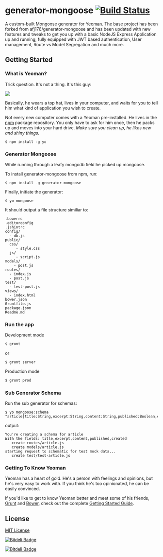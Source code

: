 # generator-mongoose [![Build Status](https://api.travis-ci.org/vikz91/generator-mongoose.png)](https://travis-ci.org/vikz91/generator-mongoose)

A custom-built Mongoose generator for [Yeoman](http://yeoman.io). The base project has been forked from  afj176/generator-mongoose and has been updated with new features and tweaks to get you up with a basic NodeJS Express Application up and running, fully equipped with JWT based authentication, User management, Route vs Model Segregation and much more.

## Getting Started

### What is Yeoman?

Trick question. It's not a thing. It's this guy:

![](http://i.imgur.com/KvLOBSb.jpg)

Basically, he wears a top hat, lives in your computer, and waits for you to tell him what kind of application you wish to create.

Not every new computer comes with a Yeoman pre-installed. He lives in the [npm](https://npmjs.org) package repository. You only have to ask for him once, then he packs up and moves into your hard drive. *Make sure you clean up, he likes new and shiny things.*

```
$ npm install -g yo
```

### Generator Mongoose

While running through a leafy mongodb field he picked up mongoose.

To install generator-mongoose from npm, run:

```
$ npm install -g generator-mongoose
```

Finally, initiate the generator:

```
$ yo mongoose
```
It should output a file structure similiar to:

    .bowerrc
    .editorconfig
    .jshintrc
    config/
      - db.js
    public/
      css/  
         - style.css
      js/  
         - script.js
    models/
        - post.js
    routes/
      - index.js
      - post.js
    test/
      - test-post.js
    views/
      - index.html
    bower.json
    Gruntfile.js
    package.json
    Readme.md

### Run the app 

Development mode
```bash
$ grunt 
```
or

```bash
$ grunt server 
```

Production mode
```bash
$ grunt prod 
```



### Sub Generator Schema

Run the sub generator for schemas:

```
$ yo mongoose:schema "article|title:String,excerpt:String,content:String,published:Boolean,created:Date"
```

output:

    You're creating a schema for article
    With the fields: title,excerpt,content,published,created
       create routes/article.js
       create models/article.js
    starting request to schematic for test mock data...
       create test/test-article.js


### Getting To Know Yeoman

Yeoman has a heart of gold. He's a person with feelings and opinions, but he's very easy to work with. If you think he's too opinionated, he can be easily convinced.

If you'd like to get to know Yeoman better and meet some of his friends, [Grunt](http://gruntjs.com) and [Bower](http://bower.io), check out the complete [Getting Started Guide](https://github.com/yeoman/yeoman/wiki/Getting-Started).


## License

[MIT License](http://en.wikipedia.org/wiki/MIT_License)


[![Bitdeli Badge](https://d2weczhvl823v0.cloudfront.net/afj176/generator-mongoose/trend.png)](https://bitdeli.com/free "Bitdeli Badge")


[![Bitdeli Badge](https://d2weczhvl823v0.cloudfront.net/vikz91/generator-mongoose/trend.png)](https://bitdeli.com/free "Bitdeli Badge")

